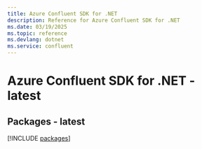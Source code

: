 ```yaml
---
title: Azure Confluent SDK for .NET
description: Reference for Azure Confluent SDK for .NET
ms.date: 03/19/2025
ms.topic: reference
ms.devlang: dotnet
ms.service: confluent
---
```

# Azure Confluent SDK for .NET - latest
## Packages - latest
[!INCLUDE [packages](confluent-index.md)]